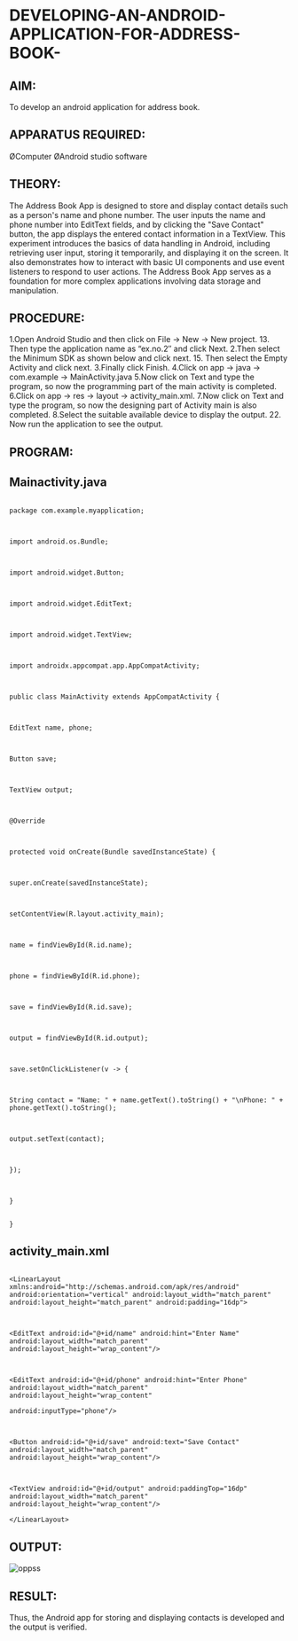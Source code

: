 # DEVELOPING-AN-ANDROID-APPLICATION-FOR-ADDRESS-BOOK-

## AIM:
To develop an android application for address book.

## APPARATUS REQUIRED:
ØComputer
ØAndroid studio software


## THEORY:
The Address Book App is designed to store and display contact details such as a person's name and phone number. The user inputs the name and phone number into EditText fields, and by clicking the "Save Contact" button, the app displays the entered contact information in a TextView. This experiment introduces the basics of data handling in Android, including retrieving user input, storing it temporarily, and displaying it on the screen. It also demonstrates how to interact with basic UI components and use event listeners to respond to user actions. The Address Book App serves as a foundation for more complex applications involving data storage and manipulation.

## PROCEDURE:

1.Open Android Studio and then click on File -> New -> New project. 13. Then type the application name as “ex.no.2″ and click Next.
2.Then select the Minimum SDK as shown below and click next. 15. Then select the Empty Activity and click next.
3.Finally click Finish.
4.Click on app -> java -> com.example -> MainActivity.java
5.Now click on Text and type the program, so now the programming part of the main activity is completed.
6.Click on app -> res -> layout -> activity_main.xml.
7.Now click on Text and type the program, so now the designing part of Activity main is also completed.
8.Select the suitable available device to display the output. 22. Now run the application to see the output. 

## PROGRAM:
## Mainactivity.java
```

package com.example.myapplication;



import android.os.Bundle;



import android.widget.Button;



import android.widget.EditText;



import android.widget.TextView;



import androidx.appcompat.app.AppCompatActivity;



public class MainActivity extends AppCompatActivity {



EditText name, phone;



Button save;



TextView output;



@Override



protected void onCreate(Bundle savedInstanceState) {



super.onCreate(savedInstanceState);



setContentView(R.layout.activity_main);



name = findViewById(R.id.name);



phone = findViewById(R.id.phone);



save = findViewById(R.id.save);



output = findViewById(R.id.output);



save.setOnClickListener(v -> {



String contact = "Name: " + name.getText().toString() + "\nPhone: " + phone.getText().toString();



output.setText(contact);



});



}


}
```
## activity_main.xml
```

<LinearLayout xmlns:android="http://schemas.android.com/apk/res/android" android:orientation="vertical" android:layout_width="match_parent" android:layout_height="match_parent" android:padding="16dp">



<EditText android:id="@+id/name" android:hint="Enter Name" android:layout_width="match_parent" android:layout_height="wrap_content"/>



<EditText android:id="@+id/phone" android:hint="Enter Phone" android:layout_width="match_parent" android:layout_height="wrap_content"

android:inputType="phone"/>



<Button android:id="@+id/save" android:text="Save Contact" android:layout_width="match_parent" android:layout_height="wrap_content"/>



<TextView android:id="@+id/output" android:paddingTop="16dp" android:layout_width="match_parent" android:layout_height="wrap_content"/>

</LinearLayout>
```

## OUTPUT:

![oppss](https://github.com/user-attachments/assets/87e84edf-71f2-4bea-baf3-c42dd3d4e529)






## RESULT:
Thus, the Android app for storing and displaying contacts is developed and the output is verified.

